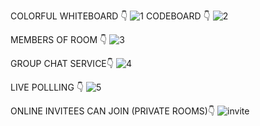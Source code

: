 COLORFUL WHITEBOARD 👇
![1](https://github.com/user-attachments/assets/0953d946-3bc8-422a-9cf5-8e18e6e4d333)
CODEBOARD 👇
![2](https://github.com/user-attachments/assets/649bdd14-cffd-42e5-ae11-dd3d709b3895)

MEMBERS OF ROOM 👇
![3](https://github.com/user-attachments/assets/d1f869ba-15a3-48d8-883e-ce7afe91cc38)

GROUP CHAT SERVICE👇
![4](https://github.com/user-attachments/assets/cb20027a-b234-4bf7-977a-1151be555c6d)

LIVE POLLLING 👇
![5](https://github.com/user-attachments/assets/0e7f18ea-61ab-4ac6-8a80-82b2b9fabf51)

ONLINE INVITEES CAN JOIN (PRIVATE ROOMS)👇 
![invite](https://github.com/user-attachments/assets/79312517-5780-4ff2-8bdb-4ffee6acd506)

